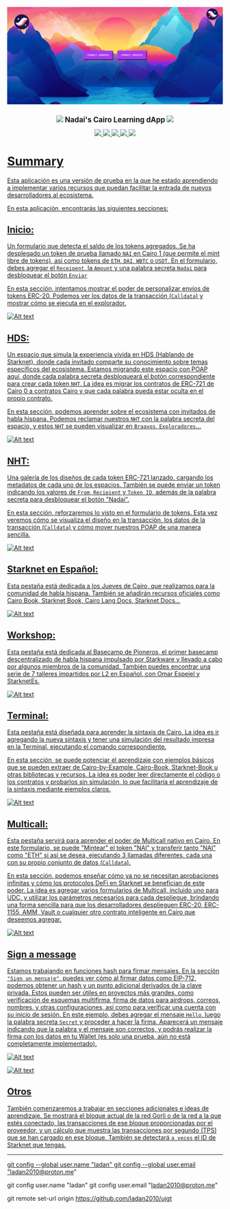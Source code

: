 <div align="center">
<img alt="starknet logo" src="https://github.com/Nadai2010/Nadai-SHH/blob/main/src/assets/image-9.png" width="600" >
  <h1 style="font-size: larger;">
    <img src="https://github.com/Nadai2010/Nadai-SHARP-Starknet/blob/master/im%C3%A1genes/Starknet.png" width="40">
    <strong>Nadai's Cairo Learning dApp</strong> 
    <img src="https://github.com/Nadai2010/Nadai-SHARP-Starknet/blob/master/im%C3%A1genes/Starknet.png" width="40">
  </h1>

<a href="https://github.com/Starknet-Es">
<img src="https://img.shields.io/badge/Overview Starknet Es-Github-yellow"
/>
<a href="https://github.com/Starknet-Es/jueves-de-cairo">
<img src="https://img.shields.io/badge/Jueves Cairo-Youtube-red?logo=youtube"/>
</a>
</a>
<a href="https://twitter.com/StarkNetEs">
<img src="https://img.shields.io/twitter/follow/StarknetEs?style=social"/>
</a>
<a href="https://twitter.com/Nadai02010">
<img src="https://img.shields.io/twitter/follow/Nadai02010?style=social"/>
</a>
<a href="https://twitter.com/0xNurstar">
<img src="https://img.shields.io/twitter/follow/0xNurstar?style=social"/>
</a>
<a href="https://github.com/Starknet-Es/StarknetEs-Aprendizaje">
</div>


# Summary
Esta aplicación es una versión de prueba en la que he estado aprendiendo a implementar varios recursos que puedan facilitar la entrada de nuevos desarrolladores al ecosistema.

En esta aplicación, encontrarás las siguientes secciones:

## Inicio: 
Un formulario que detecta el saldo de los tokens agregados. Se ha desplegado un token de prueba llamado `NAI` en Cairo 1 (que permite el mint libre de tokens), así como tokens de `ETH`, `DAI`, `WBTC` o `USDT`. En el formulario, debes agregar el `Receipent`, la `Amount` y una palabra secreta `Nadai` para desbloquear el botón `Enviar`

En esta sección, intentamos mostrar el poder de personalizar envíos de tokens ERC-20. Podemos ver los datos de la transacción (`Calldata`) y mostrar cómo se ejecuta en el explorador.

![Alt text](src/assets/image.png)

## HDS:
Un espacio que simula la experiencia vivida en HDS (Hablando de Starknet), donde cada invitado comparte su conocimiento sobre temas específicos del ecosistema. Estamos migrando este espacio con POAP aquí, donde cada palabra secreta desbloqueará el botón correspondiente para crear cada token `NHT`. La idea es migrar los contratos de ERC-721 de Cairo 0 a contratos Cairo y que cada palabra pueda estar oculta en el propio contrato.

En esta sección, podemos aprender sobre el ecosistema con invitados de habla hispana. Podemos reclamar nuestros `NHT` con la palabra secreta del espacio, y estos `NHT` se pueden visualizar en `Braavos`, `Exploradores`...

![Alt text](src/assets/image-2.png)

## NHT:
Una galería de los diseños de cada token ERC-721 lanzado, cargando los metadatos de cada uno de los espacios. También se puede enviar un token indicando los valores de `From`, `Recipient` y `Token ID`, además de la palabra secreta para desbloquear el botón "Nadai".

En esta sección, reforzaremos lo visto en el formulario de tokens. Esta vez veremos cómo se visualiza el diseño en la transacción, los datos de la transacción (`Calldata`) y cómo mover nuestros POAP de una manera sencilla.

![Alt text](src/assets/image-1.png)

## Starknet en Español:
Esta pestaña está dedicada a los Jueves de Cairo, que realizamos para la comunidad de habla hispana. También se añadirán recursos oficiales como Cairo Book, Starknet Book, Cairo Lang Docs, Starknet Docs...

![Alt text](src/assets/image-3.png)

## Workshop:
Esta pestaña está dedicada al Basecamp de Pioneros, el primer basecamp descentralizado de habla hispana impulsado por Starkware y llevado a cabo por algunos miembros de la comunidad. También puedes encontrar una serie de 7 talleres impartidos por L2 en Español, con Omar Espejel y StarknetEs.

![Alt text](src/assets/image-4.png)

## Terminal:
Esta pestaña está diseñada para aprender la sintaxis de Cairo. La idea es ir agregando la nueva sintaxis y tener una simulación del resultado impresa en la Terminal, ejecutando el comando correspondiente.

En esta sección, se puede potenciar el aprendizaje con ejemplos básicos que se pueden extraer de Cairo-by-Example, Cairo-Book, Starknet-Book u otras bibliotecas y recursos. La idea es poder leer directamente el código o los contratos y probarlos sin simulación, lo que facilitaría el aprendizaje de la sintaxis mediante ejemplos claros.

![Alt text](src/assets/image-5.png)

## Multicall:
Esta pestaña servirá para aprender el poder de Multicall nativo en Cairo. En este formulario, se puede "Mintear" el token "NAI" y transferir tanto "NAI" como "ETH" si así se desea, ejecutando 3 llamadas diferentes, cada una con su propio conjunto de datos (`Calldata`).

En esta sección, podemos enseñar cómo ya no se necesitan aprobaciones infinitas y cómo los protocolos DeFi en Starknet se benefician de este poder. La idea es agregar varios formularios de Multicall, incluido uno para UDC, y utilizar los parámetros necesarios para cada despliegue, brindando una forma sencilla para que los desarrolladores desplieguen ERC-20, ERC-1155, AMM, Vault o cualquier otro contrato inteligente en Cairo que deseemos agregar.

![Alt text](src/assets/image-6.png)

## Sign a message
Estamos trabajando en funciones hash para firmar mensajes. En la sección `"Sign un mensaje"`, puedes ver cómo al firmar datos como EIP-712, podemos obtener un hash y un punto adicional derivados de la clave privada. Estos pueden ser útiles en proyectos más grandes, como verificación de esquemas multifirma, firma de datos para airdrops, correos, nombres, y otras configuraciones, así como para verificar una cuenta con su inicio de sesión. En este ejemplo, debes agregar el mensaje `Hello`, luego la palabra secreta `Secret` y proceder a hacer la firma. Aparecerá un mensaje indicando que la palabra y el mensaje son correctos, y podrás realizar la firma con los datos en tu Wallet (es solo una prueba, aún no está completamente implementado).

![Alt text](src/assets/image-8.png)

![Alt text](src/assets/image-7.png)

## Otros
También comenzaremos a trabajar en secciones adicionales e ideas de aprendizaje. Se mostrará el bloque actual de la red Gorli o de la red a la que estés conectado, las transacciones de ese bloque proporcionadas por el proveedor, y un cálculo que muestra las transacciones por segundo (TPS) que se han cargado en ese bloque. También se detectará `a veces` el ID de Starknet que tengas.



--------------

git config --global user.name "Iadan"
git config --global user.email "Iadan2010@proton.me"

git config user.name "Iadan"
git config user.email "Iadan2010@proton.me"

git remote set-url origin https://github.com/Iadan2010/ujgt
